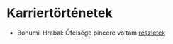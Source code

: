 # Karriertörténetek

- Bohumil Hrabal: Őfelsége pincére voltam [részletek](_details/%7Bopf.creator%7D.md#id_446)